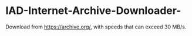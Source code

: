 # IAD-Internet-Archive-Downloader-
Download from https://archive.org/, with speeds that can exceed 30 MB/s.
